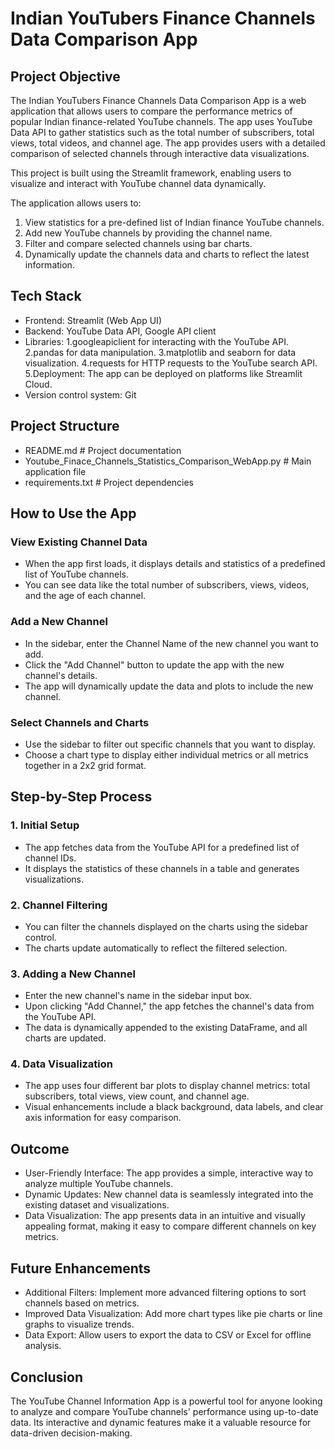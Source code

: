 # Indian YouTubers Finance Channels Data Comparison App

## Project Objective

The Indian YouTubers Finance Channels Data Comparison App is a web application that allows users to compare the performance metrics of popular Indian finance-related YouTube channels. The app uses YouTube Data API to gather statistics such as the total number of subscribers, total views, total videos, and channel age. The app provides users with a detailed comparison of selected channels through interactive data visualizations.

This project is built using the Streamlit framework, enabling users to visualize and interact with YouTube channel data dynamically. 

The application allows users to:

1. View statistics for a pre-defined list of Indian finance YouTube channels.
2. Add new YouTube channels by providing the channel name.
3. Filter and compare selected channels using bar charts.
4. Dynamically update the channels data and charts to reflect the latest information.
  
## Tech Stack

- Frontend: Streamlit (Web App UI)
- Backend: YouTube Data API, Google API client
- Libraries:
1.googleapiclient for interacting with the YouTube API.
2.pandas for data manipulation.
3.matplotlib and seaborn for data visualization.
4.requests for HTTP requests to the YouTube search API.
5.Deployment: The app can be deployed on platforms like Streamlit Cloud.
- Version control system: Git
  
## Project Structure

- README.md # Project documentation
- Youtube_Finace_Channels_Statistics_Comparison_WebApp.py # Main application file
- requirements.txt # Project dependencies

## How to Use the App

### View Existing Channel Data
- When the app first loads, it displays details and statistics of a predefined list of YouTube channels.
- You can see data like the total number of subscribers, views, videos, and the age of each channel.
### Add a New Channel
- In the sidebar, enter the Channel Name of the new channel you want to add.
- Click the "Add Channel" button to update the app with the new channel's details.
- The app will dynamically update the data and plots to include the new channel.
### Select Channels and Charts
- Use the sidebar to filter out specific channels that you want to display.
- Choose a chart type to display either individual metrics or all metrics together in a 2x2 grid format.

## Step-by-Step Process

### 1. Initial Setup

- The app fetches data from the YouTube API for a predefined list of channel IDs.
- It displays the statistics of these channels in a table and generates visualizations.
  
### 2. Channel Filtering

- You can filter the channels displayed on the charts using the sidebar control.
- The charts update automatically to reflect the filtered selection.
  
### 3. Adding a New Channel

- Enter the new channel's name in the sidebar input box.
- Upon clicking "Add Channel," the app fetches the channel's data from the YouTube API.
- The data is dynamically appended to the existing DataFrame, and all charts are updated.
  
### 4. Data Visualization

- The app uses four different bar plots to display channel metrics: total subscribers, total views, view count, and channel age.
- Visual enhancements include a black background, data labels, and clear axis information for easy comparison.
  
## Outcome
- User-Friendly Interface: The app provides a simple, interactive way to analyze multiple YouTube channels.
- Dynamic Updates: New channel data is seamlessly integrated into the existing dataset and visualizations.
- Data Visualization: The app presents data in an intuitive and visually appealing format, making it easy to compare different channels on key metrics.
  
## Future Enhancements

- Additional Filters: Implement more advanced filtering options to sort channels based on metrics.
- Improved Data Visualization: Add more chart types like pie charts or line graphs to visualize trends.
- Data Export: Allow users to export the data to CSV or Excel for offline analysis.
  
## Conclusion

The YouTube Channel Information App is a powerful tool for anyone looking to analyze and compare YouTube channels' performance using up-to-date data. Its interactive and dynamic features make it a valuable resource for data-driven decision-making.



